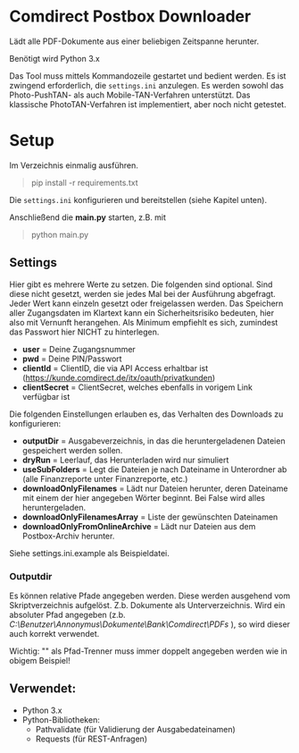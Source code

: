 # Comdirect Postbox Downloader

Lädt alle PDF-Dokumente aus einer beliebigen Zeitspanne herunter.

Benötigt wird Python 3.x

Das Tool muss mittels Kommandozeile gestartet und bedient werden. 
Es ist zwingend erforderlich, die `settings.ini` anzulegen.
Es werden sowohl das Photo-PushTAN- als auch Mobile-TAN-Verfahren unterstützt. 
Das klassische PhotoTAN-Verfahren ist implementiert, aber noch nicht getestet.

# Setup
Im Verzeichnis einmalig ausführen.
> pip install -r requirements.txt

Die `settings.ini` konfigurieren und bereitstellen (siehe Kapitel unten).

Anschließend die **main.py** starten, z.B. mit
> python main.py


## Settings
Hier gibt es mehrere Werte zu setzen. Die folgenden sind optional. Sind diese nicht gesetzt, werden sie jedes Mal bei der Ausführung abgefragt. Jeder Wert kann einzeln gesetzt oder freigelassen werden. Das Speichern aller Zugangsdaten im Klartext kann ein Sicherheitsrisiko bedeuten, hier also mit Vernunft herangehen. Als Minimum empfiehlt es sich, zumindest das Passwort hier NICHT zu hinterlegen.
- **user** = Deine Zugangsnummer
- **pwd** = Deine PIN/Passwort
- **clientId** = ClientID, die via API Access erhaltbar ist (https://kunde.comdirect.de/itx/oauth/privatkunden)
- **clientSecret** = ClientSecret, welches ebenfalls in vorigem Link verfügbar ist

Die folgenden Einstellungen erlauben es, das Verhalten des Downloads zu konfigurieren:
- **outputDir** = Ausgabeverzeichnis, in das die heruntergeladenen Dateien gespeichert werden sollen.
- **dryRun** = Leerlauf, das Herunterladen wird nur simuliert
- **useSubFolders** = Legt die Dateien je nach Dateiname in Unterordner ab (alle Finanzreporte unter Finanzreporte, etc.)
- **downloadOnlyFilenames** = Lädt nur Dateien herunter, deren Dateiname mit einem der hier angegeben Wörter beginnt. Bei False wird alles heruntergeladen.
- **downloadOnlyFilenamesArray** = Liste der gewünschten Dateinamen
- **downloadOnlyFromOnlineArchive** = Lädt nur Dateien aus dem Postbox-Archiv herunter.


Siehe settings.ini.example als Beispieldatei.

### Outputdir
Es können relative Pfade angegeben werden. Diese werden ausgehend vom Skriptverzeichnis aufgelöst. Z.b. Dokumente als Unterverzeichnis.
Wird ein absoluter Pfad angegeben (z.b. *C:\\Benutzer\\Annonymus\\Dokumente\\Bank\\Comdirect\\PDFs* ), so wird dieser auch korrekt verwendet.

Wichtig: "\" als Pfad-Trenner muss immer doppelt angegeben werden wie in obigem Beispiel!


## Verwendet:
- Python 3.x
- Python-Bibliotheken:
  - Pathvalidate (für Validierung der Ausgabedateinamen)
  - Requests (für REST-Anfragen)
